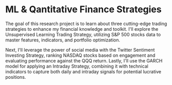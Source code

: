 # ML & Qantitative Finance Strategies

The goal of this research project is to learn about three cutting-edge trading strategies to enhance my financial knowledge and toolkit. I'll explore the Unsupervised Learning Trading Strategy, utilizing S&P 500 stocks data to master features, indicators, and portfolio optimization.

Next, I'll leverage the power of social media with the Twitter Sentiment Investing Strategy, ranking NASDAQ stocks based on engagement and evaluating performance against the QQQ return. Lastly, I'll use the GARCH model for applying an Intraday Strategy, combining it with technical indicators to capture both daily and intraday signals for potential lucrative positions.
